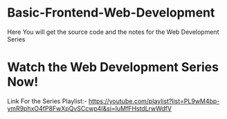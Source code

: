 # Basic-Frontend-Web-Development
Here You will get the source code and the notes for the Web Development Series

# Watch the Web Development Series Now!
Link For the Series Playlist:- https://youtube.com/playlist?list=PL9wM4bp-ymR9phxO4fP8FwXpQvSCcwp4I&si=luMfFHstdLrwWdfV
